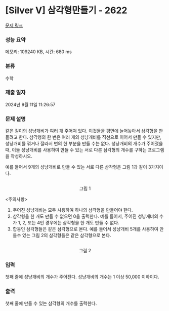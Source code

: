 # [Silver V] 삼각형만들기 - 2622 

[문제 링크](https://www.acmicpc.net/problem/2622) 

### 성능 요약

메모리: 109240 KB, 시간: 680 ms

### 분류

수학

### 제출 일자

2024년 9월 11일 11:26:57

### 문제 설명

<p>같은 길이의 성냥개비가 여러 개 주어져 있다. 이것들을 평면에 늘어놓아서 삼각형을 만들려고 한다. 삼각형의 한 변은 여러 개의 성냥개비를 직선으로 이어서 만들 수 있지만, 성냥개비를 꺾거나 잘라서 변의 한 부분을 만들 수는 없다. 성냥개비의 개수가 주어졌을 때, 이들 성냥개비를 사용하여 만들 수 있는 서로 다른 삼각형의 개수를 구하는 프로그램을 작성하시오.</p>

<p>예를 들어서 9개의 성냥개비로 만들 수 있는 서로 다른 삼각형은 그림 1과 같이 3가지이다.</p>

<p style="text-align: center;"><img alt="" src="https://upload.acmicpc.net/715ddccd-76f7-4eb5-9153-1eb1b300f64e/-/crop/349x135/0,0/-/preview/"></p>

<p style="text-align: center;">그림 1</p>

<p><주의사항></p>

<ol>
	<li>주어진 성냥개비는 모두 사용하여 하나의 삼각형을 만들어야 한다.</li>
	<li>삼각형을 한 개도 만들 수 없으면 0을 출력한다. 예를 들어서, 주어진 성냥개비의 수가 1, 2, 또는 4인 경우에는 삼각형을 한 개도 만들 수 없다.</li>
	<li>합동인 삼각형들은 같은 삼각형으로 본다. 예를 들어서 성냥개비 5개를 사용하여 만들수 있는 그림 2의 삼각형들은 같은 삼각형으로 본다.</li>
</ol>

<p style="text-align: center;"><img alt="" src="https://upload.acmicpc.net/530d48e0-300c-4cd1-a0ba-5f69f0d3aefd/-/crop/335x100/0,0/-/preview/"></p>

<p style="text-align: center;">그림 2</p>

### 입력 

 <p>첫째 줄에 성냥개비의 개수가 주어진다. 성냥개비의 개수는 1 이상 50,000 이하이다.</p>

### 출력 

 <p>첫째 줄에 만들 수 있는 삼각형의 개수를 출력한다.</p>

